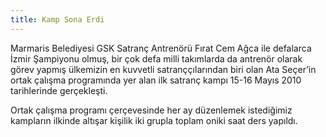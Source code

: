 ```yaml
---
title: Kamp Sona Erdi
---
```


Marmaris Belediyesi GSK Satranç Antrenörü Fırat Cem Ağca ile defalarca İzmir Şampiyonu olmuş, bir çok defa milli takımlarda da antrenör olarak görev yapmış ülkemizin en kuvvetli satranççılarından biri olan Ata Seçer’in ortak çalışma programında yer alan ilk satranç kampı 15-16 Mayıs 2010 tarihlerinde gerçekleşti.

Ortak çalışma programı çerçevesinde her ay düzenlemek istediğimiz kampların ilkinde altışar kişilik iki grupla toplam oniki saat ders yapıldı.
